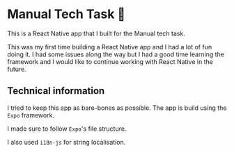 # Manual Tech Task 👋

This is a React Native app that I built for the Manual tech task.

This was my first time building a React Native app and I had a lot of fun doing it. I had some issues along the way but I had a good time learning the framework and I would like to continue working with React Native in the future.

## Technical information

I tried to keep this app as bare-bones as possible. The app is build using the `Expo` framework.

I made sure to follow `Expo`'s file structure.

I also used `i18n-js` for string localisation.